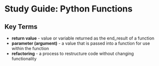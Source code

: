 # Study Guide: Python Functions

## Key Terms
- **return value** - value or variable returned as the end_result of a function
- **parameter (argument)** - a value that is passed into a function for use within the function
- **refactoring** - a process to restructure code without changing functionality
